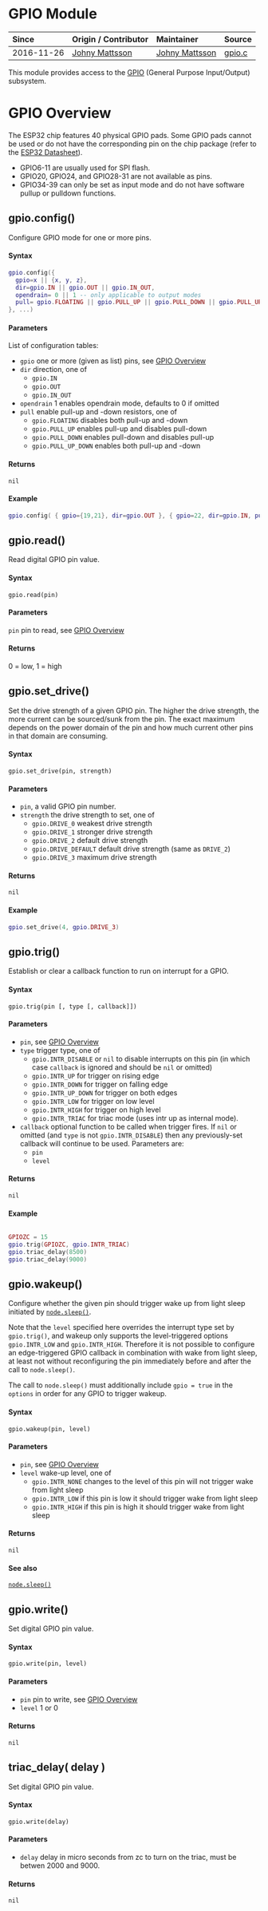 # GPIO Module
| Since  | Origin / Contributor  | Maintainer  | Source  |
| :----- | :-------------------- | :---------- | :------ |
| 2016-11-26 | [Johny Mattsson](https://github.com/jmattsson) | [Johny Mattsson](https://github.com/jmattsson) | [gpio.c](../../components/modules/gpio.c)|


This module provides access to the [GPIO](https://en.wikipedia.org/wiki/General-purpose_input/output) (General Purpose Input/Output) subsystem.

# GPIO Overview
The ESP32 chip features 40 physical GPIO pads. Some GPIO pads cannot be used or do not have the corresponding pin on the chip package (refer to the [ESP32 Datasheet](http://www.espressif.com/sites/default/files/documentation/esp32_datasheet_en.pdf)).

- GPIO6-11 are usually used for SPI flash.
- GPIO20, GPIO24, and GPIO28-31 are not available as pins.
- GPIO34-39 can only be set as input mode and do not have software pullup or pulldown functions.


## gpio.config()
Configure GPIO mode for one or more pins.

#### Syntax
```lua
gpio.config({
  gpio=x || {x, y, z},
  dir=gpio.IN || gpio.OUT || gpio.IN_OUT,
  opendrain= 0 || 1 -- only applicable to output modes
  pull= gpio.FLOATING || gpio.PULL_UP || gpio.PULL_DOWN || gpio.PULL_UP_DOWN
}, ...)
```

#### Parameters
List of configuration tables:

- `gpio` one or more (given as list) pins, see [GPIO Overview](#gpio-overview)
- `dir` direction, one of
    - `gpio.IN`
    - `gpio.OUT`
    - `gpio.IN_OUT`
- `opendrain` 1 enables opendrain mode, defaults to 0 if omitted
- `pull` enable pull-up and -down resistors, one of
    - `gpio.FLOATING` disables both pull-up and -down
    - `gpio.PULL_UP` enables pull-up and disables pull-down
    - `gpio.PULL_DOWN` enables pull-down and disables pull-up
    - `gpio.PULL_UP_DOWN` enables both pull-up and -down

#### Returns
`nil`

#### Example
```lua
gpio.config( { gpio={19,21}, dir=gpio.OUT }, { gpio=22, dir=gpio.IN, pull=gpio.PULL_UP })
```

## gpio.read()
Read digital GPIO pin value.

#### Syntax
`gpio.read(pin)`

#### Parameters
`pin` pin to read, see [GPIO Overview](#gpio-overview)

#### Returns
0 = low, 1 = high


## gpio.set_drive()
Set the drive strength of a given GPIO pin. The higher the drive strength, the more current can be sourced/sunk from the pin. The exact maximum depends on the power domain of the pin and how much current other pins in that domain are consuming.

#### Syntax
`gpio.set_drive(pin, strength)`

#### Parameters
- `pin`, a valid GPIO pin number.
- `strength` the drive strength to set, one of
    - `gpio.DRIVE_0` weakest drive strength
    - `gpio.DRIVE_1` stronger drive strength
    - `gpio.DRIVE_2` default drive strength
    - `gpio.DRIVE_DEFAULT` default drive strength (same as `DRIVE_2`)
    - `gpio.DRIVE_3` maximum drive strength

#### Returns
`nil`

#### Example
```lua
gpio.set_drive(4, gpio.DRIVE_3)
```


## gpio.trig()
Establish or clear a callback function to run on interrupt for a GPIO.

#### Syntax
`gpio.trig(pin [, type [, callback]])`

#### Parameters
- `pin`, see [GPIO Overview](#gpio-overview)
- `type` trigger type, one of
    - `gpio.INTR_DISABLE` or `nil` to disable interrupts on this pin (in which case `callback` is ignored and should be `nil` or omitted)
    - `gpio.INTR_UP` for trigger on rising edge
    - `gpio.INTR_DOWN` for trigger on falling edge
    - `gpio.INTR_UP_DOWN` for trigger on both edges
    - `gpio.INTR_LOW` for trigger on low level
    - `gpio.INTR_HIGH` for trigger on high level
    - `gpio.INTR_TRIAC` for triac mode (uses intr up as internal mode). 
- `callback` optional function to be called when trigger fires. If `nil` or omitted (and `type` is not `gpio.INTR_DISABLE`) then any previously-set callback will continue to be used. Parameters are:
    - `pin`
    - `level`

#### Returns
`nil`
#### Example
```lua

GPIOZC = 15
gpio.trig(GPIOZC, gpio.INTR_TRIAC)
gpio.triac_delay(8500)
gpio.triac_delay(9000)

```

## gpio.wakeup()
Configure whether the given pin should trigger wake up from light sleep initiated by [`node.sleep()`](node.md#nodesleep).

Note that the `level` specified here overrides the interrupt type set by `gpio.trig()`, and wakeup only supports the level-triggered options `gpio.INTR_LOW` and `gpio.INTR_HIGH`. Therefore it is not possible to configure an edge-triggered GPIO callback in combination with wake from light sleep, at least not without reconfiguring the pin immediately before and after the call to `node.sleep()`.

The call to `node.sleep()` must additionally include `gpio = true` in the `options` in order for any GPIO to trigger wakeup.

#### Syntax
`gpio.wakeup(pin, level)`

#### Parameters
- `pin`, see [GPIO Overview](#gpio-overview)
- `level` wake-up level, one of
    - `gpio.INTR_NONE` changes to the level of this pin will not trigger wake from light sleep
    - `gpio.INTR_LOW` if this pin is low it should trigger wake from light sleep 
    - `gpio.INTR_HIGH` if this pin is high it should trigger wake from light sleep 

#### Returns
`nil`

#### See also
[`node.sleep()`](node.md#nodesleep)


## gpio.write()
Set digital GPIO pin value.

#### Syntax
`gpio.write(pin, level)`

#### Parameters
- `pin` pin to write, see [GPIO Overview](#gpio-overview)
- `level` 1 or 0

#### Returns
`nil`

## triac_delay( delay )
Set digital GPIO pin value.

#### Syntax
`gpio.write(delay)`

#### Parameters
- `delay` delay in micro seconds from zc to turn on the triac, must be betwen 2000 and 9000. 

#### Returns
`nil`